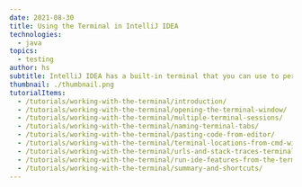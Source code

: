```yaml
---
date: 2021-08-30
title: Using the Terminal in IntelliJ IDEA
technologies:
  - java
topics:
  - testing
author: hs
subtitle: IntelliJ IDEA has a built-in terminal that you can use to perform a number of functions inside your IDE
thumbnail: ./thumbnail.png
tutorialItems:
  - /tutorials/working-with-the-terminal/introduction/
  - /tutorials/working-with-the-terminal/opening-the-terminal-window/
  - /tutorials/working-with-the-terminal/multiple-terminal-sessions/
  - /tutorials/working-with-the-terminal/naming-terminal-tabs/
  - /tutorials/working-with-the-terminal/pasting-code-from-editor/
  - /tutorials/working-with-the-terminal/terminal-locations-from-cmd-window/
  - /tutorials/working-with-the-terminal/urls-and-stack-traces-terminal-window/
  - /tutorials/working-with-the-terminal/run-ide-features-from-the-terminal/
  - /tutorials/working-with-the-terminal/summary-and-shortcuts/
---
```


